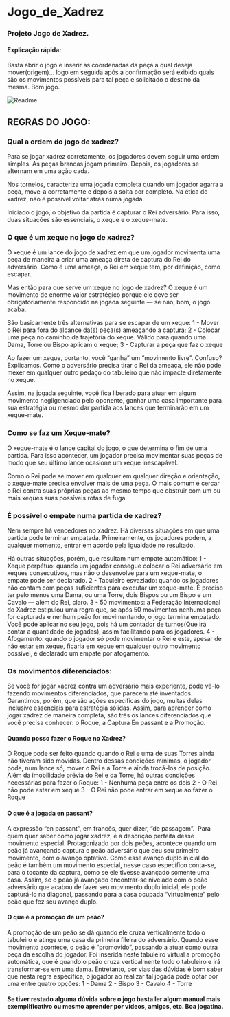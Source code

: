 # Jogo_de_Xadrez

### Projeto Jogo de Xadrez. 
#### Explicação rápida: 
Basta abrir o jogo e inserir as coordenadas da peça a qual deseja mover(origem)... logo em seguida após a confirmação será exibido quais são os movimentos possíveis para tal peça e solicitado o destino da mesma. Bom jogo.

![Readme](https://user-images.githubusercontent.com/101669187/184470586-4bf28216-2d83-47ee-9fb8-a631b6d1c387.png)


## REGRAS DO JOGO: 
### Qual a ordem do jogo de xadrez?
Para se jogar xadrez corretamente, os jogadores devem seguir uma ordem simples. As peças brancas jogam primeiro. Depois, os jogadores se alternam em uma ação cada.

Nos torneios, caracteriza uma jogada completa quando um jogador agarra a peça, move-a corretamente e depois a solta por completo. Na ética do xadrez, não é possível voltar atrás numa jogada.

Iniciado o jogo, o objetivo da partida é capturar o Rei adversário. Para isso, duas situações são essenciais, o xeque e o xeque-mate.

### O que é um xeque no jogo de xadrez?
O xeque é um lance do jogo de xadrez em que um jogador movimenta uma peça de maneira a criar uma ameaça direta de captura do Rei do adversário. Como é uma ameaça, o Rei em xeque tem, por definição, como escapar.

Mas então para que serve um xeque no jogo de xadrez? O xeque é um movimento de enorme valor estratégico porque ele deve ser obrigatoriamente respondido na jogada seguinte — se não, bom, o jogo acaba.

São basicamente três alternativas para se escapar de um xeque:
1 - Mover o Rei para fora do alcance da(s) peça(s) ameaçando a captura;
2 - Colocar uma peça no caminho da trajetória do xeque. Válido para quando uma Dama, Torre ou Bispo aplicam o xeque;
3 - Capturar a peça que faz o xeque

Ao fazer um xeque, portanto, você “ganha” um “movimento livre”. Confuso? Explicamos. Como o adversário precisa tirar o Rei da ameaça, ele não pode mexer em qualquer outro pedaço do tabuleiro que não impacte diretamente no xeque.

Assim, na jogada seguinte, você fica liberado para atuar em algum movimento negligenciado pelo oponente, ganhar uma casa importante para sua estratégia ou mesmo dar partida aos lances que terminarão em um xeque-mate.

### Como se faz um Xeque-mate?
O xeque-mate é o lance capital do jogo, o que determina o fim de uma partida. Para isso acontecer, um jogador precisa movimentar suas peças de modo que seu último lance ocasione um xeque inescapável.

Como o Rei pode se mover em qualquer em qualquer direção e orientação, o xeque-mate precisa envolver mais de uma peça. O mais comum é cercar o Rei contra suas próprias peças ao mesmo tempo que obstruir com um ou mais xeques suas possíveis rotas de fuga.

### É possível o empate numa partida de xadrez?
Nem sempre há vencedores no xadrez. Há diversas situações em que uma partida pode terminar empatada. Primeiramente, os jogadores podem, a qualquer momento, entrar em acordo pela igualdade no resultado.

Há outras situações, porém, que resultam num empate automático:
1 - Xeque perpétuo: quando um jogador consegue colocar o Rei adversário em xeques consecutivos, mas não o desenvolve para um xeque-mate, o empate pode ser declarado.
2 - Tabuleiro esvaziado: quando os jogadores não contam com peças suficientes para executar um xeque-mate. É preciso ter pelo menos uma Dama, ou uma Torre, dois Bispos ou um Bispo e um Cavalo — além do Rei, claro.
3 - 50 movimentos: a Federação Internacional do Xadrez estipulou uma regra que, se após 50 movimentos nenhuma peça for capturada e nenhum peão for movimentando, o jogo termina empatado. Você pode aplicar no seu jogo, pois há um contador de turnos(Que irá contar a quantidade de jogadas), assim facilitando para os jogadores.
4 - Afogamento: quando o jogador só pode movimentar o Rei e este, apesar de não estar em xeque, ficaria em xeque em qualquer outro movimento possível, é declarado um empate por afogamento.

### Os movimentos diferenciados:
Se você for jogar xadrez contra um adversário mais experiente, pode vê-lo fazendo movimentos diferenciados, que parecem até inventados. Garantimos, porém, que são ações específicas do jogo, muitas delas inclusive essenciais para estratégia sólidas.
Assim, para aprender como jogar xadrez de maneira completa, são três os lances diferenciados que você precisa conhecer: o Roque, a Captura En passant e a Promoção.
#### Quando posso fazer o Roque no Xadrez?
O Roque pode ser feito quando quando o Rei e uma de suas Torres ainda não tiveram sido movidas. Dentro dessas condições mínimas, o jogador pode, num lance só, mover o Rei e a Torre e ainda trocá-los de posição.
Além da imobilidade prévia do Rei e da Torre, há outras condições necessárias para fazer o Roque:
1 - Nenhuma peça entre os dois
2 - O Rei não pode estar em xeque
3 - O Rei não pode entrar em xeque ao fazer o Roque

#### O que é a jogada en passant?
A expressão “en passant”, em francês, quer dizer, “de passagem”.  Para quem quer saber como jogar xadrez, é a descrição perfeita desse movimento especial.
Protagonizado por dois peões, acontece quando um peão já avançando captura o peão adversário que deu seu primeiro movimento, com o avanço optativo.
Como esse avanço duplo inicial do peão é também um movimento especial, nesse caso específico conta-se, para o tocante da captura, como se ele tivesse avançado somente uma casa.
Assim, se o peão já avançado encontrar-se nivelado com o peão adversário que acabou de fazer seu movimento duplo inicial, ele pode capturá-lo na diagonal, passando para a casa ocupada “virtualmente” pelo peão que fez seu avanço duplo.

#### O que é a promoção de um peão?
A promoção de um peão se dá quando ele cruza verticalmente todo o tabuleiro e atinge uma casa da primeira fileira do adversário. Quando esse movimento acontece, o peão é “promovido”, passando a atuar como outra peça da escolha do jogador. 
Foi inserida neste tabuleiro virtual a promoção automática, que é quando o peão cruza verticalmente todo o tabuleiro e irá transformar-se em uma dama.
Entretanto, por vias das dúvidas é bom saber que nesta regra específica, o jogador ao realizar tal jogada pode optar por uma entre quatro opções:
1 - Dama
2 - Bispo
3 - Cavalo
4 - Torre


#### Se tiver restado alguma dúvida sobre o jogo basta ler algum manual mais exemplificativo ou mesmo aprender por vídeos, amigos, etc. Boa jogatina.
